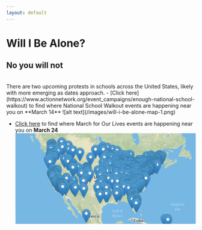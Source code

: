 ```yaml
---
layout: default
---
```


Will I Be Alone?
=================
## No you will not
<br>
There are two upcoming protests in schools across the United States, likely with more emerging as dates approach. 
- [Click here](https://www.actionnetwork.org/event_campaigns/enough-national-school-walkout) to find where National School Walkout events are happening near you on **March 14** 
![alt text](/images/will-i-be-alone-map-1.png)

- [Click here](https://event.marchforourlives.com/event/march-our-lives-events/search/) to find where March for Our Lives events are happening near you on **March 24**
![alt text](/images/will-i-be-alone-map-2.png)

